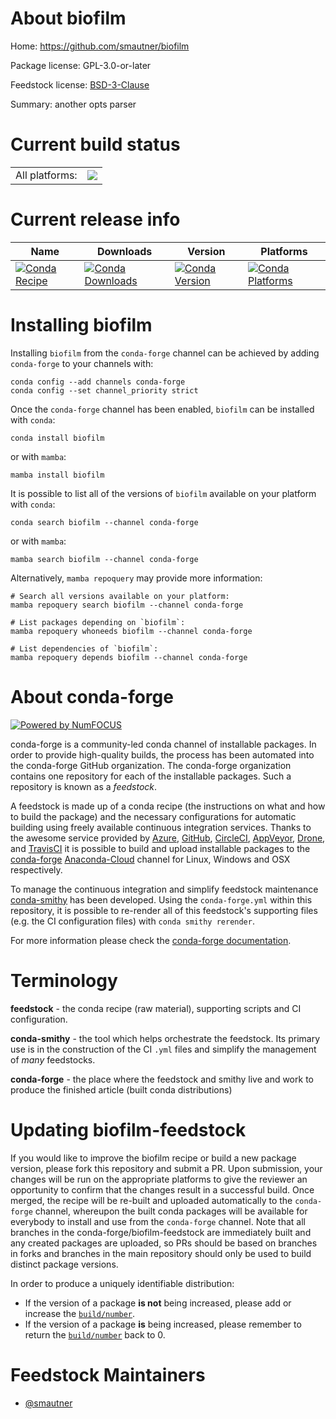 About biofilm
=============

Home: https://github.com/smautner/biofilm

Package license: GPL-3.0-or-later

Feedstock license: [BSD-3-Clause](https://github.com/conda-forge/biofilm-feedstock/blob/main/LICENSE.txt)

Summary: another opts parser

Current build status
====================


<table><tr><td>All platforms:</td>
    <td>
      <a href="https://dev.azure.com/conda-forge/feedstock-builds/_build/latest?definitionId=16982&branchName=main">
        <img src="https://dev.azure.com/conda-forge/feedstock-builds/_apis/build/status/biofilm-feedstock?branchName=main">
      </a>
    </td>
  </tr>
</table>

Current release info
====================

| Name | Downloads | Version | Platforms |
| --- | --- | --- | --- |
| [![Conda Recipe](https://img.shields.io/badge/recipe-biofilm-green.svg)](https://anaconda.org/conda-forge/biofilm) | [![Conda Downloads](https://img.shields.io/conda/dn/conda-forge/biofilm.svg)](https://anaconda.org/conda-forge/biofilm) | [![Conda Version](https://img.shields.io/conda/vn/conda-forge/biofilm.svg)](https://anaconda.org/conda-forge/biofilm) | [![Conda Platforms](https://img.shields.io/conda/pn/conda-forge/biofilm.svg)](https://anaconda.org/conda-forge/biofilm) |

Installing biofilm
==================

Installing `biofilm` from the `conda-forge` channel can be achieved by adding `conda-forge` to your channels with:

```
conda config --add channels conda-forge
conda config --set channel_priority strict
```

Once the `conda-forge` channel has been enabled, `biofilm` can be installed with `conda`:

```
conda install biofilm
```

or with `mamba`:

```
mamba install biofilm
```

It is possible to list all of the versions of `biofilm` available on your platform with `conda`:

```
conda search biofilm --channel conda-forge
```

or with `mamba`:

```
mamba search biofilm --channel conda-forge
```

Alternatively, `mamba repoquery` may provide more information:

```
# Search all versions available on your platform:
mamba repoquery search biofilm --channel conda-forge

# List packages depending on `biofilm`:
mamba repoquery whoneeds biofilm --channel conda-forge

# List dependencies of `biofilm`:
mamba repoquery depends biofilm --channel conda-forge
```


About conda-forge
=================

[![Powered by
NumFOCUS](https://img.shields.io/badge/powered%20by-NumFOCUS-orange.svg?style=flat&colorA=E1523D&colorB=007D8A)](https://numfocus.org)

conda-forge is a community-led conda channel of installable packages.
In order to provide high-quality builds, the process has been automated into the
conda-forge GitHub organization. The conda-forge organization contains one repository
for each of the installable packages. Such a repository is known as a *feedstock*.

A feedstock is made up of a conda recipe (the instructions on what and how to build
the package) and the necessary configurations for automatic building using freely
available continuous integration services. Thanks to the awesome service provided by
[Azure](https://azure.microsoft.com/en-us/services/devops/), [GitHub](https://github.com/),
[CircleCI](https://circleci.com/), [AppVeyor](https://www.appveyor.com/),
[Drone](https://cloud.drone.io/welcome), and [TravisCI](https://travis-ci.com/)
it is possible to build and upload installable packages to the
[conda-forge](https://anaconda.org/conda-forge) [Anaconda-Cloud](https://anaconda.org/)
channel for Linux, Windows and OSX respectively.

To manage the continuous integration and simplify feedstock maintenance
[conda-smithy](https://github.com/conda-forge/conda-smithy) has been developed.
Using the ``conda-forge.yml`` within this repository, it is possible to re-render all of
this feedstock's supporting files (e.g. the CI configuration files) with ``conda smithy rerender``.

For more information please check the [conda-forge documentation](https://conda-forge.org/docs/).

Terminology
===========

**feedstock** - the conda recipe (raw material), supporting scripts and CI configuration.

**conda-smithy** - the tool which helps orchestrate the feedstock.
                   Its primary use is in the construction of the CI ``.yml`` files
                   and simplify the management of *many* feedstocks.

**conda-forge** - the place where the feedstock and smithy live and work to
                  produce the finished article (built conda distributions)


Updating biofilm-feedstock
==========================

If you would like to improve the biofilm recipe or build a new
package version, please fork this repository and submit a PR. Upon submission,
your changes will be run on the appropriate platforms to give the reviewer an
opportunity to confirm that the changes result in a successful build. Once
merged, the recipe will be re-built and uploaded automatically to the
`conda-forge` channel, whereupon the built conda packages will be available for
everybody to install and use from the `conda-forge` channel.
Note that all branches in the conda-forge/biofilm-feedstock are
immediately built and any created packages are uploaded, so PRs should be based
on branches in forks and branches in the main repository should only be used to
build distinct package versions.

In order to produce a uniquely identifiable distribution:
 * If the version of a package **is not** being increased, please add or increase
   the [``build/number``](https://docs.conda.io/projects/conda-build/en/latest/resources/define-metadata.html#build-number-and-string).
 * If the version of a package **is** being increased, please remember to return
   the [``build/number``](https://docs.conda.io/projects/conda-build/en/latest/resources/define-metadata.html#build-number-and-string)
   back to 0.

Feedstock Maintainers
=====================

* [@smautner](https://github.com/smautner/)

